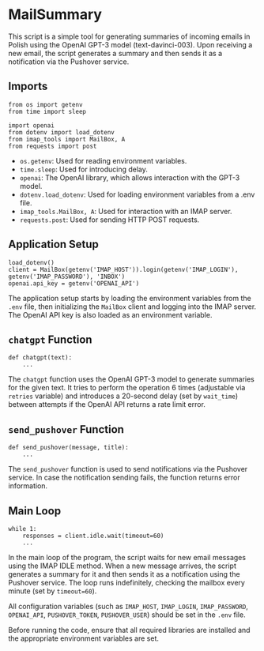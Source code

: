 # MailSummary
This script is a simple tool for generating summaries of incoming emails in Polish using the OpenAI GPT-3 model (text-davinci-003). Upon receiving a new email, the script generates a summary and then sends it as a notification via the Pushover service.


## Imports
```
from os import getenv
from time import sleep

import openai
from dotenv import load_dotenv
from imap_tools import MailBox, A
from requests import post
```

- `os.getenv`: Used for reading environment variables.
- `time.sleep`: Used for introducing delay.
- `openai`: The OpenAI library, which allows interaction with the GPT-3 model.
- `dotenv.load_dotenv`: Used for loading environment variables from a .env file.
- `imap_tools.MailBox, A`: Used for interaction with an IMAP server.
- `requests.post`: Used for sending HTTP POST requests.


## Application Setup
```
load_dotenv()
client = MailBox(getenv('IMAP_HOST')).login(getenv('IMAP_LOGIN'), getenv('IMAP_PASSWORD'), 'INBOX')
openai.api_key = getenv('OPENAI_API')
```

The application setup starts by loading the environment variables from the `.env` file, then initializing the `MailBox` client and logging into the IMAP server. The OpenAI API key is also loaded as an environment variable.


## `chatgpt` Function
```
def chatgpt(text):
    ...
```

The `chatgpt` function uses the OpenAI GPT-3 model to generate summaries for the given text. It tries to perform the operation 6 times (adjustable via `retries` variable) and introduces a 20-second delay (set by `wait_time`) between attempts if the OpenAI API returns a rate limit error.


## `send_pushover` Function
```
def send_pushover(message, title):
    ...
```

The `send_pushover` function is used to send notifications via the Pushover service. In case the notification sending fails, the function returns error information.


## Main Loop
```
while 1:
    responses = client.idle.wait(timeout=60)
    ...
```

In the main loop of the program, the script waits for new email messages using the IMAP IDLE method. When a new message arrives, the script generates a summary for it and then sends it as a notification using the Pushover service. The loop runs indefinitely, checking the mailbox every minute (set by `timeout=60`).

All configuration variables (such as `IMAP_HOST`, `IMAP_LOGIN`, `IMAP_PASSWORD`, `OPENAI_API`, `PUSHOVER_TOKEN`, `PUSHOVER_USER`) should be set in the `.env` file.

Before running the code, ensure that all required libraries are installed and the appropriate environment variables are set.
